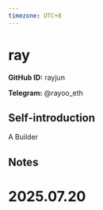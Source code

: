 ```yaml
---
timezone: UTC+8
---
```


# ray

**GitHub ID:** rayjun

**Telegram:** @rayoo_eth

## Self-introduction

A Builder

## Notes

<!-- Content_START -->

# 2025.07.20


<!-- Content_END -->
